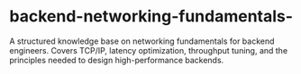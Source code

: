 # backend-networking-fundamentals-
A structured knowledge base on networking fundamentals for backend engineers. Covers TCP/IP, latency optimization, throughput tuning, and the principles needed to design high-performance backends.
